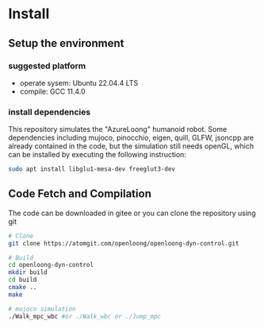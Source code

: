 # Install
## Setup the environment
### suggested platform
- operate sysem: Ubuntu 22.04.4 LTS
- compile: GCC 11.4.0
### install dependencies
This repository simulates the "AzureLoong" humanoid robot. Some dependencies including mujoco, pinocchio, eigen, quill, GLFW, jsoncpp are already contained in the code, but the simulation still needs openGL, which can be installed by executing the following instruction:
```bash
sudo apt install libglu1-mesa-dev freeglut3-dev
```
## Code Fetch and Compilation
The code can be downloaded in gitee
or you can clone the repository using git
```bash
# Clone
git clone https://atomgit.com/openloong/openloong-dyn-control.git

# Build
cd openloong-dyn-control
mkdir build
cd build
cmake ..
make

# mujoco simulation
./Walk_mpc_wbc #or ./Walk_wbc or ./Jump_mpc
```
